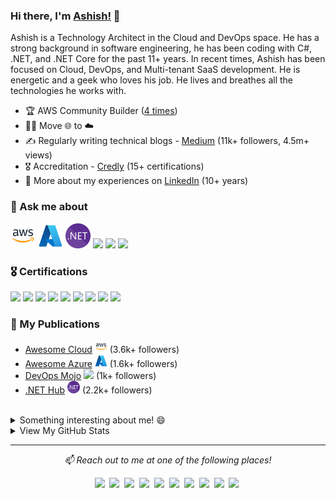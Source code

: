 ### Hi there, I'm [Ashish!](https://aashishpatel.netlify.app) 👋

Ashish is a Technology Architect in the Cloud and DevOps space. He has a strong background in software engineering, he has been coding with C#, .NET, and .NET Core for the past 11+ years. In recent times, Ashish has been focused on Cloud, DevOps, and Multi-tenant SaaS development. He is energetic and a geek who loves his job. He lives and breathes all the technologies he works with.



- 🏆 AWS Community Builder ([4 times](https://aws.amazon.com/developer/community/community-builders/community-builders-directory/?cb-cards.q=ashishkumar%2Bpatel))
- 👨‍💻 Move 🌐 to ☁️ 
- ✍️ Regularly writing technical blogs - [Medium](https://iamaashishpatel.medium.com/)    (11k+ followers, 4.5m+ views)
- 🎖️ Accreditation - [Credly](https://www.credly.com/users/iamaashishpatel/)    (15+ certifications)
- 📜️ More about my experiences on [LinkedIn](https://www.linkedin.com/in/iamaashishpatel/)    (10+ years)
<!--- 🌱 Learning DevOps technologies-->



### 💬 Ask me about

<a title="AWS" href="https://medium.com/awesome-cloud"><img height="40" src="https://raw.githubusercontent.com/github/explore/master/topics/aws/aws.png"></a>
<a title="Azure" href="https://medium.com/awesome-azure"><img height="40" src="https://raw.githubusercontent.com/github/explore/master/topics/azure/azure.png"></a>
<a title=".NET" href="https://medium.com/dotnet-hub"><img height="40" src="https://raw.githubusercontent.com/github/explore/master/topics/dotnet/dotnet.png"></a>
<a title="Kubernetes" href="https://medium.com/devops-mojo"><img height="40" src="https://www.vectorlogo.zone/logos/kubernetes/kubernetes-icon.svg"></a>
<a title="Terraform" href="https://medium.com/devops-mojo/tagged/terraform"><img height="40" src="https://www.vectorlogo.zone/logos/terraformio/terraformio-icon.svg"></a>
<a title="GCP" href="https://iamaashishpatel.medium.com"><img height="40" src="https://www.vectorlogo.zone/logos/google_cloud/google_cloud-icon.svg"></a>


<!--<a title="Docker" href="https://medium.com/devops-mojo/tagged/docker"><img height="40" src="https://www.vectorlogo.zone/logos/docker/docker-icon.svg"></a>
<a title="Helm" href="https://medium.com/devops-mojo/tagged/helm"><img height="40" src="https://www.vectorlogo.zone/logos/helmsh/helmsh-icon.svg"></a>
<a title="Prometheus" href="https://medium.com/devops-mojo/tagged/prometheus"><img height="40" src="https://www.vectorlogo.zone/logos/prometheusio/prometheusio-icon.svg"></a>
<a title="Grafana" href="https://iamaashishpatel.medium.com"><img height="40" src="https://www.vectorlogo.zone/logos/grafana/grafana-icon.svg"></a>
<a title="Istio" href="https://medium.com/devops-mojo"><img height="40" src="https://www.vectorlogo.zone/logos/istioio/istioio-icon.svg"></a>
<a title="ArgoCD" href="https://medium.com/devops-mojo"><img height="40" src="https://www.vectorlogo.zone/logos/argoprojio/argoprojio-icon.svg"></a>-->


<!--<a title="Python" href="https://github.com/a-patel/aws-lambda-python-labs"><img height="40" src="https://www.vectorlogo.zone/logos/python/python-icon.svg"></a>
<a title="Linux" href="https://medium.com/devops-mojo"><img height="40" src="https://www.vectorlogo.zone/logos/linux/linux-icon.svg"></a>
<a title="Bash" href="https://medium.com/devops-mojo"><img height="40" src="https://www.vectorlogo.zone/logos/gnu_bash/gnu_bash-icon.svg"></a>
<a title="Jenkins" href="https://medium.com/devops-mojo"><img height="40" src="https://www.vectorlogo.zone/logos/jenkins/jenkins-icon.svg"></a>
<a title="Ansible" href="https://medium.com/devops-mojo/tagged/ansible"><img height="40" src="https://www.vectorlogo.zone/logos/ansible/ansible-icon.svg"></a>
<a title="Angular" href="https://iamaashishpatel.medium.com"><img height="40" src="https://www.vectorlogo.zone/logos/angular/angular-icon.svg"></a>-->



### 🎖️ Certifications

<a title="AWS Certified Solutions Architect – Professional" href="https://www.credly.com/badges/73aee1b9-4d68-4ac0-8ac7-245ec6ad2811"><img height="60" src="https://images.credly.com/size/680x680/images/2d84e428-9078-49b6-a804-13c15383d0de/image.png"></a>
<a title="Microsoft Certified: Azure Solutions Architect Expert" href="https://www.credly.com/badges/8d34b6b4-22d6-4ee2-9e48-ecd244bdaf12"><img height="60" src="https://images.credly.com/size/680x680/images/987adb7e-49be-4e24-b67e-55986bd3fe66/azure-solutions-architect-expert-600x600.png"></a>
<a title="KCNA: Kubernetes and Cloud Native Associate" href="https://www.credly.com/badges/0983553b-8e13-4d40-a11d-68ea49f528ab"><img height="60" src="https://www.cncf.io/wp-content/uploads/2021/09/kcna_color.svg"></a>
<a title="AWS Certified Advanced Networking – Specialty" href="https://www.credly.com/badges/86de2b5d-272c-4c21-a8a7-f31b5245cd99"><img height="60" src="https://images.credly.com/size/680x680/images/4d08274f-64c1-495e-986b-3143f51b1371/image.png"></a>
<a title="AWS Certified Solutions Architect – Associate" href="https://www.credly.com/badges/ec64da3a-4508-4b01-a937-7e694d1fc254"><img height="60" src="https://images.credly.com/size/680x680/images/0e284c3f-5164-4b21-8660-0d84737941bc/image.png"></a>
<a title="Microsoft Certified: Azure DevOps Engineer Expert" href="https://www.credly.com/badges/0f12aa60-09fb-431d-8f50-6f98747efbd4"><img height="60" src="https://images.credly.com/size/680x680/images/c3ab66f8-5d59-4afa-a6c2-0ba30a1989ca/CERT-Expert-DevOps-Engineer-600x600.png"></a>
<a title="Microsoft Certified: Azure Developer Associate" href="https://www.credly.com/badges/b94cd20e-1bb9-4e81-834e-5d2becf6ea0a"><img height="60" src="https://images.credly.com/size/680x680/images/63316b60-f62d-4e51-aacc-c23cb850089c/azure-developer-associate-600x600.png"></a>
<a title="Microsoft Certified: Azure Administrator Associate" href="https://www.credly.com/badges/0efabe5b-3d36-4015-a69b-184520b2a351"><img height="60" src="https://images.credly.com/size/680x680/images/336eebfc-0ac3-4553-9a67-b402f491f185/azure-administrator-associate-600x600.png"></a>
<a title="MCP: Exam 486: Developing ASP.NET MVC Web Applications" href="https://www.credly.com/badges/a5246e36-00a6-4816-9cf6-1b8af57812ee"><img height="60" src="https://images.credly.com/size/680x680/images/cbab3216-025d-4601-86ee-c5970b348d48/Developing_ASP.NET_MVC_Web_Applications-01.png"></a>



### 📕️ My Publications

- [Awesome Cloud](https://medium.com/awesome-cloud)  <code><a title="AWS" href="https://medium.com/awesome-cloud"><img height="20" src="https://raw.githubusercontent.com/github/explore/master/topics/aws/aws.png"></a></code>  (3.6k+ followers)
- [Awesome Azure](https://medium.com/awesome-azure)  <code><a title="Azure" href="https://medium.com/awesome-azure"><img height="20" src="https://raw.githubusercontent.com/github/explore/master/topics/azure/azure.png"></a></code>  (1.6k+ followers)
- [DevOps Mojo](https://medium.com/devops-mojo)  <code><a title="Kubernetes" href="https://medium.com/devops-mojo"><img height="20" src="https://www.vectorlogo.zone/logos/kubernetes/kubernetes-icon.svg"></a></code>  (1k+ followers)
- [.NET Hub](https://medium.com/dotnet-hub)  <code><a title=".NET" href="https://medium.com/dotnet-hub"><img height="20" src="https://raw.githubusercontent.com/github/explore/master/topics/dotnet/dotnet.png"></a></code>  (2.2k+ followers)



<br/>


<details>
  <summary>Something interesting about me! 😄</summary>
   
  - No day without code 💻
  - Probably coding something stupid 🤔
  - Live and learn - Learning new things every day! ☀️
  - Believe in self CI/CD (Continuous Improvements/Continuous Development) 🌱

<!--
  <img src="https://visitor-badge.glitch.me/badge?page_id=a-patel"/>
-->

<!--
  <p align="center">
    <img src="https://visitor-badge.glitch.me/badge?page_id=a-patel"/>
  </p>
-->

<!--
  ![My github stats](https://github-readme-stats.vercel.app/api?username=a-patel&show_icons=true)
-->
</details>

<details>
<summary>View My GitHub Stats</summary>
<p align="center1">
     <img align="center" src="https://github-readme-stats.vercel.app/api?username=a-patel&bg_color=071A2C&icon_color=4194FD&show_icons=true&count_private=true&theme=tokyonight&line_height=27&text_color=FFFFFF" alt="a-patel's github stats"/>
    <br>
</p>
</details> 



<hr>

<p align="center">
  <i>📫 Reach out to me at one of the following places!</i>

  <p align="center">
    <a title="LinkedIn" href="https://www.linkedin.com/in/iamaashishpatel" alt="Linkedin"><img height="40" src="https://www.vectorlogo.zone/logos/linkedin/linkedin-icon.svg"></a>&nbsp; 
    <a title="Portfolio" href="https://aashishpatel.netlify.app" alt="Website"><img height="40" src="https://img.icons8.com/external-kiranshastry-lineal-color-kiranshastry/64/000000/external-website-multimedia-kiranshastry-lineal-color-kiranshastry.png"></a>&nbsp; 
    <a title="Medium" href="https://iamaashishpatel.medium.com" alt="Medium"><img height="40" src="https://www.vectorlogo.zone/logos/medium/medium-icon.svg"></a>&nbsp; 
    <a title="GitHub" href="https://github.com/a-patel" alt="GitHub"><img height="40" src="https://www.vectorlogo.zone/logos/github/github-icon.svg"></a>&nbsp; 
    <a title="NuGet" href="https://nuget.org/profiles/iamaashishpatel" alt="NuGet"><img height="40" src="https://www.vectorlogo.zone/logos/nuget/nuget-icon.svg"></a>&nbsp; 
    <a title="Microsoft" href="https://docs.microsoft.com/en-us/users/iamaashishpatel" alt="Microsoft"><img height="40" src="https://www.vectorlogo.zone/logos/microsoft/microsoft-icon.svg"></a>&nbsp; 
    <a title="Twitter" href="https://twitter.com/aashish_mrcool" alt="Twitter"><img height="40" src="https://www.vectorlogo.zone/logos/twitter/twitter-official.svg"></a>&nbsp; 
    <a title="Facebook" href="https://www.facebook.com/aashish.mrcool" alt="Facebook"><img height="40" src="https://www.vectorlogo.zone/logos/facebook/facebook-official.svg"></a>&nbsp; 
    <a title="Instagram" href="https://www.instagram.com/iamaashishpatel" alt="Instagram"><img height="40" src="https://www.vectorlogo.zone/logos/instagram/instagram-icon.svg"></a>&nbsp; 
    <a title="Linktree" href="https://linktr.ee/iamaashishpatel" alt="Linktree"><img height="40" src="https://assets.production.linktr.ee/9545a375473fb8640e8f61bda88e1131d221b5ee/images/logo_trees.svg"></a>&nbsp; 
  </p>  
</p>







<!--
✨ _special_ ✨

Here are some ideas to get you started:

- 🔭 I’m currently working on Cloud technologies...
- 🌱 I’m currently learning DevOps technologies...
- 👯 I’m looking to collaborate on ...
- 🤔 I’m looking for help with ...
- 💬 Ask me about ...
- 📫 How to reach me: ...
- 😄 Pronouns: ...
- ⚡ Fun fact: ...
-->





